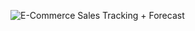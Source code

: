 ![E-Commerce Sales Tracking + Forecast](https://github.com/user-attachments/assets/f83f0459-0878-41b3-8d92-eaca83209b03)
